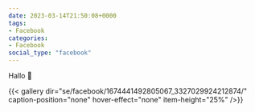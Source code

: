 ```yaml
---
date: 2023-03-14T21:50:08+0000
tags:
- Facebook
categories:
- Facebook
social_type: "facebook"
---
```


Hallo 🥰


{{< gallery dir="se/facebook/1674441492805067_3327029924212874/" caption-position="none" hover-effect="none" item-height="25%" />}}

